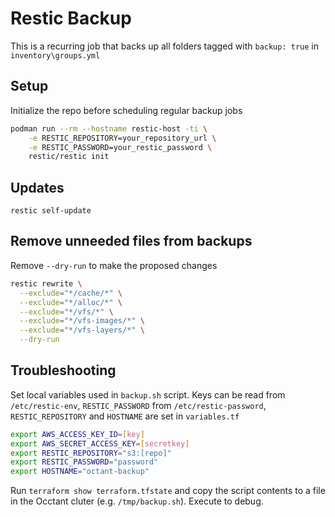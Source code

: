 # Restic Backup

This is a recurring job that backs up all folders tagged with `backup: true` in `inventory\groups.yml`

## Setup

Initialize the repo before scheduling regular backup jobs 

```bash
podman run --rm --hostname restic-host -ti \
    -e RESTIC_REPOSITORY=your_repository_url \
    -e RESTIC_PASSWORD=your_restic_password \
    restic/restic init
```
## Updates

`restic self-update`

## Remove unneeded files from backups

Remove `--dry-run` to make the proposed changes

```bash
restic rewrite \
  --exclude="*/cache/*" \
  --exclude="*/alloc/*" \
  --exclude="*/vfs/*" \
  --exclude="*/vfs-images/*" \
  --exclude="*/vfs-layers/*" \
  --dry-run
```

## Troubleshooting

Set local variables used in `backup.sh` script. Keys can be read from `/etc/restic-env`, `RESTIC_PASSWORD` from `/etc/restic-password`, `RESTIC_REPOSITORY` and `HOSTNAME` are set in `variables.tf`

```bash
export AWS_ACCESS_KEY_ID=[key]
export AWS_SECRET_ACCESS_KEY=[secretkey]
export RESTIC_REPOSITORY="s3:[repo]"
export RESTIC_PASSWORD="password"
export HOSTNAME="octant-backup"
```
Run `terraform show terraform.tfstate` and copy the script contents to a file in the Occtant cluter (e.g. `/tmp/backup.sh`). Execute to debug.